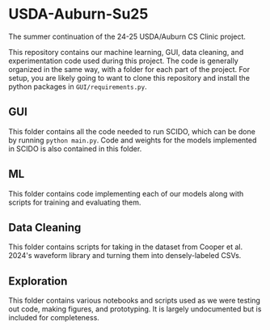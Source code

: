 # USDA-Auburn-Su25

The summer continuation of the 24-25 USDA/Auburn CS Clinic project.

This repository contains our machine learning, GUI, data cleaning, and experimentation code used during this project. The code is generally organized in the same way, with a folder for each part of the project. For setup, you are likely going to want to clone this repository and install the python packages in ```GUI/requirements.py```.

## GUI

This folder contains all the code needed to run SCIDO, which can be done by running ```python main.py```. Code and weights for the models implemented in SCIDO is also contained in this folder.

## ML

This folder contains code implementing each of our models along with scripts for training and evaluating them.

## Data Cleaning

This folder contains scripts for taking in the dataset from Cooper et al. 2024's waveform library and turning them into densely-labeled CSVs.

## Exploration

This folder contains various notebooks and scripts used as we were testing out code, making figures, and prototyping. It is largely undocumented but is included for completeness.
